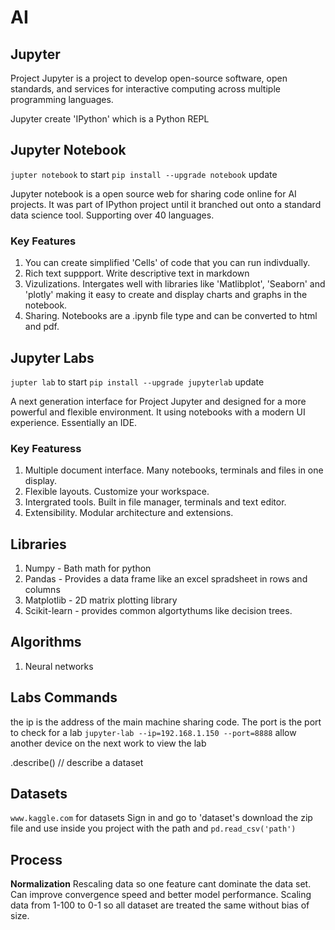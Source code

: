 # AI

## Jupyter

Project Jupyter is a project to develop open-source software, open standards, and services for interactive computing across multiple programming languages.

Jupyter create 'IPython' which is a Python REPL

## Jupyter Notebook

`jupter notebook` to start
`pip install --upgrade notebook` update

Jupyter notebook is a open source web for sharing code online for AI projects.
It was part of IPython project until it branched out onto a standard data science tool. Supporting over 40 languages.

### Key Features

1. You can create simplified 'Cells' of code that you can run indivdually.
2. Rich text suppport. Write descriptive text in markdown
3. Vizulizations. Intergates well with libraries like 'Matlibplot', 'Seaborn' and 'plotly' making it easy to create and display charts and graphs in the notebook.
4. Sharing. Notebooks are a .ipynb file type and can be converted to html and pdf.

## Jupyter Labs

`jupter lab` to start
`pip install --upgrade jupyterlab` update

A next generation interface for Project Jupyter and designed for a more powerful and flexible environment.
It using notebooks with a modern UI experience.
Essentially an IDE.

### Key Featuress

1. Multiple document interface. Many notebooks, terminals and files in one display.
2. Flexible layouts. Customize your workspace.
3. Intergrated tools. Built in file manager, terminals and text editor.
4. Extensibility. Modular architecture and extensions.


## Libraries

1. Numpy - Bath math for python
2. Pandas - Provides a data frame like an excel spradsheet in rows and columns
3. Matplotlib - 2D matrix plotting library
4. Scikit-learn - provides common algortythums like decision trees.


## Algorithms

1. Neural networks

## Labs Commands

the ip is the address of the main machine sharing code.
The port is the port to check for a lab
`jupyter-lab --ip=192.168.1.150 --port=8888` allow another device on the next work to view the lab

.describe() // describe a dataset

## Datasets

`www.kaggle.com` for datasets
Sign in and go to 'dataset's
download the zip file and use inside you project with the path and
`pd.read_csv('path')`

## Process

**Normalization** 
Rescaling data so one feature cant dominate the data set.
Can improve convergence speed and better model performance.
Scaling data from 1-100 to 0-1 so all dataset are treated the same without bias of size.
